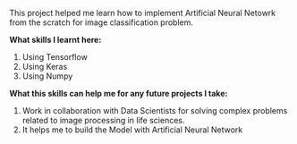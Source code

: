 This project helped me learn how to implement Artificial Neural Netowrk from the scratch for image classification problem. 

**What skills I learnt here:**

1. Using Tensorflow 
2. Using Keras 
3. Using Numpy 



**What this skills can help me for any future projects I take:**
1. Work in collaboration with Data Scientists for solving complex problems related to image processing in life sciences.
2. It helps me to build the Model with Artificial Neural Network


